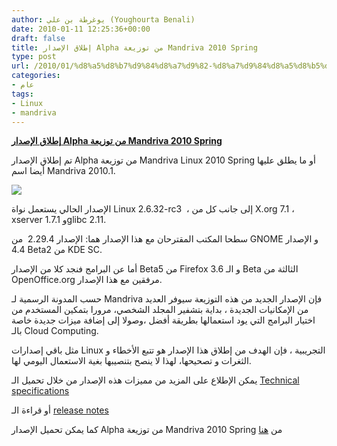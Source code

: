 ```yaml
---
author: يوغرطة بن علي (Youghourta Benali)
date: 2010-01-11 12:25:36+00:00
draft: false
title: إطلاق الإصدار Alpha من توزيعة Mandriva 2010 Spring
type: post
url: /2010/01/%d8%a5%d8%b7%d9%84%d8%a7%d9%82-%d8%a7%d9%84%d8%a5%d8%b5%d8%af%d8%a7%d8%b1-alpha-%d9%85%d9%86-%d8%aa%d9%88%d8%b2%d9%8a%d8%b9%d8%a9-mandriva-2010-spring/
categories:
- عام
tags:
- Linux
- mandriva
---
```


[**إطلاق الإصدار Alpha من توزيعة Mandriva 2010 Spring**](http://www.it-scoop.com/2010/01/%d8%a5%d8%b7%d9%84%d8%a7%d9%82-%d8%a7%d9%84%d8%a5%d8%b5%d8%af%d8%a7%d8%b1-alpha-%d9%85%d9%86-%d8%aa%d9%88%d8%b2%d9%8a%d8%b9%d8%a9-mandriva-2010-spring/)


تم إطلاق الإصدار Alpha من توزيعة Mandriva Linux 2010 Spring أو ما يطلق عليها أيضا اسم Mandriva 2010.1.

[![](http://www.it-scoop.com/wp-content/uploads/2009/11/mandrivalogo-300x75.jpg)
](http://www.it-scoop.com/2010/01/%d8%a5%d8%b7%d9%84%d8%a7%d9%82-%d8%a7%d9%84%d8%a5%d8%b5%d8%af%d8%a7%d8%b1-alpha-%d9%85%d9%86-%d8%aa%d9%88%d8%b2%d9%8a%d8%b9%d8%a9-mandriva-2010-spring/)

الإصدار الحالي يستعمل نواة Linux 2.6.32-rc3  ، إلى جانب كل من X.org 7.1 ، xserver 1.7.1 وglibc 2.11.

سطحا المكتب المقترحان مع هذا الإصدار هما: الإصدار 2.29.4  من GNOME و الإصدار 4.4 Beta2 من KDE SC.

أما عن البرامج فنجد كلا من الإصدار Beta5 من Firefox 3.6 و الـ Beta الثالثة من OpenOffice.org مرفقين مع هذا الإصدار.

حسب المدونة الرسمية لـ Mandriva فإن الإصدار الجديد من هذه التوزيعة سيوفر العديد من الإمكانيات الجديدة ، بداية بتشفير المجلد الشخصي، مرورا بتمكين المستخدم من اختيار البرامج التي يود استعمالها بطريقة أفضل ،وصولا إلى إضافة ميزات جديدة خاصة بالـ Cloud Computing.

مثل باقي إصدارات Linux التجريبية ، فإن الهدف من إطلاق هذا الإصدار هو تتبع الأخطاء و الثغرات و تصحيحها، لهذا لا ينصح بتنصيبها بغية الاستعمال اليومي لها.

يمكن الإطلاع على المزيد من مميزات هذه الإصدار من خلال تحميل الـ [Technical specifications](http://wiki.mandriva.com/en/uploads/e/e9/Specs2010spring.pdf)

أو قراءة الـ [release notes](http://wiki.mandriva.com/en/2010.1_Alpha_1)

كما يمكن تحميل الإصدار Alpha من توزيعة Mandriva 2010 Spring من [هنا](http://wiki.mandriva.com/en/2010.1_Alpha_1#Europe)
